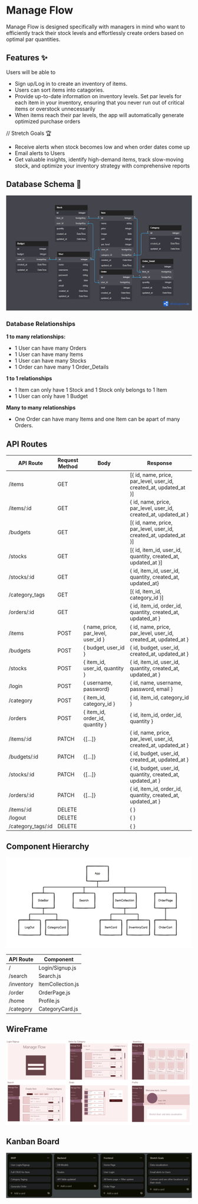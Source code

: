 # Manage Flow
Manage Flow is designed specifically with managers in mind who want to efficiently track their stock levels and effortlessly create orders based on optimal par quantities.


## Features ✨
Users will be able to
- Sign up/Log in to create an inventory of items.
- Users can sort items into catagories. 
- Provide up-to-date information on inventory levels. Set par levels for each item in your inventory, ensuring that you never run out of critical items or overstock unnecessarily
- When items reach their par levels, the app will automatically generate optimized purchase orders

// Stretch Goals 🏆
- Receive alerts when stock becomes low and when order dates come up
- Email alerts to Users
- Get valuable insights, identify high-demand items, track slow-moving stock, and optimize your inventory strategy with comprehensive reports

## Database Schema 📝

<img src=imgs/dbmanage-flow.png>

### Database Relationships

__1 to many relationships:__
- 1 User can have many Orders
- 1 User can have many Items
- 1 User can have many Stocks
- 1 Order can have many 1 Order_Details

__1 to 1 relationships__
- 1 Item can only have 1 Stock and 1 Stock only belongs to 1 Item
- 1 User can only have 1 Budget

__Many to many relationships__
- One Order can have many Items and one Item can be apart of many Orders.


## API Routes
| API Route  	| Request<br>Method 	| Body                                                            	| Response                                                            	|
|------------	|-------------------	|-----------------------------------------------------------------	|---------------------------------------------------------------------	|
| /items     	| GET               	|                                                                   | [{ id, name, price, par_level, user_id, created_at, updated_at }]     |
| /items/:id    | GET               	|                                                               	| { id, name, price, par_level, user_id, created_at, updated_at }       |
| /budgets     	| GET               	|                                                                   | [{ id, name, price, par_level, user_id, created_at, updated_at }]     |
| /stocks     	| GET               	|                                                                   | [{ id, item_id, user_id, quantity, created_at, updated_at }]       	|
| /stocks/:id   | GET               	|                                                               	| { id, item_id, user_id, quantity, created_at, updated_at}             |
| /category_tags| GET               	|                                                                   | [{ id, item_id, category_id }]                                        |
| /orders/:id   | GET               	|                                                               	| { id, item_id, order_id, quantity, created_at, updated_at }       |
| /items     	| POST              	| { name, price, par_level, user_id }                       	    | { id, name, price, par_level, user_id, created_at, updated_at }    	|
| /budgets     	| POST              	| { budget, user_id }                                          	    | { id, budget, user_id, created_at, updated_at }                    	|
| /stocks     	| POST              	| { item_id, user_id, quantity }                               	    | { id, item_id, user_id, quantity, created_at, updated_at }    	    |
| /login     	| POST               	| { username, password}                                             | { id, name, username, password, email }                               |
| /category     | POST              	| { item_id, category_id }                                     	    | { id, item_id, category_id }                                      	|
| /orders     	| POST              	| { item_id, order_id, quantity }                              	    | { id, item_id, order_id, quantity }    	|
| /items/:id    | PATCH              	| {[...]}                                                   	    | { id, name, price, par_level, user_id, created_at, updated_at }    	|
| /budgets/:id  | PATCH              	| {[...]}                                                   	    | { id, budget, user_id, created_at, updated_at }                   	|
| /stocks/:id   | PATCH              	| {[...]}                                                   	    | { id, budget, user_id, quantity, created_at, updated_at }          	|
| /orders/:id   | PATCH              	| {[...]}                                                   	    | { id, item_id, order_id, quantity, created_at, updated_at }    	|
| /items/:id    | DELETE              	|                                                              	    | { }                                                                	|
| /logout     	| DELETE              	|                                                              	    | { }                                                                	|
| /category_tags/:id| DELETE              	|                                                              	    | { }                                                                	|

## Component Hierarchy  
<img src=imgs/components.png>

| API Route           	| Component        	|
|---------------------	|------------------	|
| /                     | Login/Signup.js   |
| /search               | Search.js         |
| /inventory          	| ItemCollection.js |
| /order            	| OrderPage.js      |
| /home                 | Profile.js        |
| /category             | CategoryCard.js   |


## WireFrame 
<img src=imgs/Manage_Flow_WireFrame.png>

## Kanban Board
<img src=imgs/trello.png>
